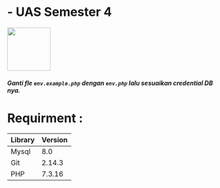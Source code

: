 # - UAS Semester 4
<img src="https://1.bp.blogspot.com/-W4GZnxHLY2o/XWojkqtukkI/AAAAAAAAAjM/m2JfoXaSOsQlk2W0TGm5p1VH5uS9GD5hQCLcBGAs/s1600/44.AKAKOM.png" width="100"/>

##### Ganti fle `env.example.php` dengan `env.php` lalu sesuaikan credential DB nya.

# Requirment :
| Library | Version |
| ------ | ------ |
| Mysql | 8.0 |
| Git | 2.14.3 |
| PHP | 7.3.16 |
